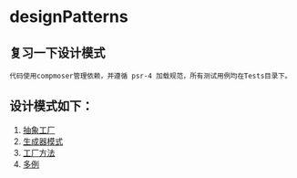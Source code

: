 # designPatterns
## 复习一下设计模式
    代码使用compmoser管理依赖，并遵循 psr-4 加载规范，所有测试用例均在Tests目录下。
 ## 设计模式如下：
   1. [抽象工厂](/Abstractfactory)
   2. [生成器模式](/Builder)
   3. [工厂方法](/FactoryMethod)
   4. [多例](/Multition)